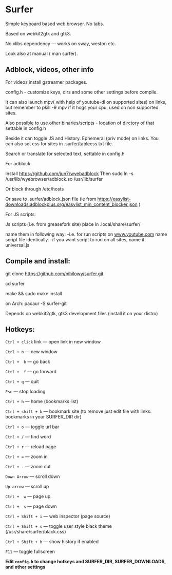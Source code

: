# Surfer

Simple keyboard based web browser. No tabs.

Based on webkit2gtk and gtk3.

No xlibs dependency &mdash; works on sway, weston etc. 

Look also at manual ( man surfer). 

## Adblock, videos, other info
 
 For videos install gstreamer packages.

 config.h - customize keys, dirs and some other settings before compile. 

 It can also launch mpv( with help of youtube-dl on supported sites) on links,
 but remember to pkill -9 mpv if it hogs your cpu, used on non supported sites.

 Also possible to use other binaries/scripts - location of dirctory of that settable in config.h
 
 Beside it can toggle JS and History. Ephemeral (priv mode) on links.
 You can also set css for sites in .surfer/tablecss.txt file. 

 Search or translate for selected text, settable in config.h 
  

 For adblock:

 Install https://github.com/jun7/wyebadblock
 Then sudo ln -s /usr/lib/wyebrowser/adblock.so /usr/lib/surfer
 
 Or block through /etc/hosts

 Or save to .surfer/adblock.json file (ie from https://easylist-downloads.adblockplus.org/easylist_min_content_blocker.json )
 

 For JS scripts:

 Js scripts (i.e. from  greasefork site) place in .local/share/surfer/

 name them in following way:
-i.e. for run scripts on www.youtube.com name script file identically.
-if you want script to run on all sites, name it universal.js

## Compile and install:

  
  git clone https://github.com/nihilowy/surfer.git

  cd surfer

  make &&  sudo make install

  on Arch: pacaur -S surfer-git
  
  Depends on webkit2gtk, gtk3 development files (install it on your distro)

## Hotkeys:

`Ctrl + click` link &mdash; open link in new window

`Ctrl + n` &mdash; new window

`Ctrl +  b` &mdash; go back

`Ctrl +  f` &mdash; go forward

`Ctrl + q` &mdash; quit

`Esc` &mdash; stop loading

`Ctrl + h` &mdash; home (bookmarks list)

`Ctrl + shift + b` &mdash; bookmark site (to remove just edit file with 
links: bookmarks in your SURFER_DIR dir)

`Ctrl + o` &mdash; toggle url bar

`Ctrl + /` &mdash; find word

`Ctrl + r` &mdash; reload page

`Ctrl + =` &mdash; zoom in

`Ctrl + -` &mdash; zoom out

`Down Arrow` &mdash; scroll down

`Up arrow` &mdash; scroll up

`Ctrl +  w` &mdash; page up 

`Ctrl +  s` &mdash; page down

`Ctrl + Shift + i` &mdash; web inspector (page source)

`Ctrl + Shift + s` &mdash; toggle user style black theme 
(/usr/share/surfer/black.css)

`Ctrl + Shift + h` &mdash; show history if enabled

`F11` &mdash; toggle fullscreen




**Edit `config.h` to change hotkeys and SURFER_DIR, SURFER_DOWNLOADS, and other settings**
